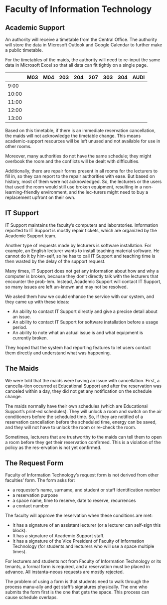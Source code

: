 # Faculty of Information Technology

## Academic Support
An authority will receive a timetable from the Central Office. The authority will store the data in Microsoft Outlook and Google Calendar to further make a public timetable.

For the timetables of the maids, the authority will need to re-input the same data in Microsoft Excel so that all data can fit tightly on a single page.

|       | M03 | M04 | 203 | 204 | 207 | 303 | 304 | AUDI |
| ----- | --- | --- | --- | --- | --- | --- | --- | ---- |
| 9:00  |     |     |     |     |     |     |     |      |
| 10:00 |
| 11:00 |
| 12:00 |
| 13:00 |

Based on this timetable, if there is an immediate reservation cancellation, the maids will not acknowledge the timetable change. This means academic-support resources will be left unused and not available for use in other rooms.

Moreover, many authorities do not have the same schedule; they might overbook the room and the conflicts will be dealt with difficulties.

Additionally, there are repair forms present in all rooms for the lecturers to fill in, so they can report to the repair authorities with ease. But based on history, most of them were not acknowledged. So, the lecturers or the users that used the room would still use broken equipment, resulting in a non-learning-friendly environment, and the lec-turers might need to buy a replacement upfront on their own.

## IT Support
IT Support maintains the faculty’s computers and laboratories. Information reported to IT Support is mostly repair tickets, which are organized by the Academic Support team.

Another type of requests made by lecturers is software installation. For example, an English lecturer wants to install teaching material software. He cannot do it by him-self, so he has to call IT Support and teaching time is then wasted by the delay of the support request.

Many times, IT Support does not get any information about how and why a computer is broken, because they don’t directly talk with the lecturers that encounter the prob-lem. Instead, Academic Support will contact IT Support, so many issues are left un-known and may not be resolved.

We asked them how we could enhance the service with our system, and they came up with these ideas:
-	An ability to contact IT Support directly and give a precise detail about an issue.
-	An ability to contact IT Support for software installation before a usage period.
-	An ability to note what an actual issue is and what equipment is currently broken.

They hoped that the system had reporting features to let users contact them directly and understand what was happening.

## The Maids
We were told that the maids were having an issue with cancellation. First, a cancella-tion occurred at Educational Support and after the reservation was canceled within a day, they did not get any notification on the schedule change.

The maids normally have their own schedules (which are Educational Support’s print-ed schedules). They will unlock a room and switch on the air conditioners before the scheduled time. So, if they are notified of a reservation cancellation before the scheduled time, energy can be saved, and they will not have to unlock the room or re-check the room.

Sometimes, lecturers that are trustworthy to the maids can tell them to open a room before they get their reservation confirmed. This is a violation of the policy as the res-ervation is not yet confirmed.

## The Request Form
Faculty of Information Technology’s request form is not derived from other faculties’ form. The form asks for:
-	a requester’s name, surname, and student or staff identification number
-	a reservation purpose
-	a space name, time to reserve, date to reserve, recurrences
-	a contact number

The faculty will approve the reservation when these conditions are met:
-	It has a signature of an assistant lecturer (or a lecturer can self-sign this block).
-	It has a signature of Academic Support staff.
-	It has a signature of the Vice President of Faculty of Information Technology (for students and lecturers who will use a space multiple times).

For lecturers and students not from Faculty of Information Technology or its tenants, a formal form is required, and a reservation must be placed in advance. All instanta-neous requests are mostly rejected.

The problem of using a form is that students need to walk through the process manu-ally and get staff’s signatures physically. The one who submits the form first is the one that gets the space. This process can cause schedule overlaps.
